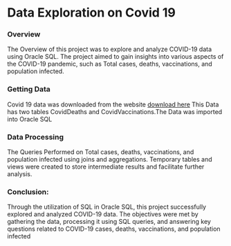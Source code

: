 # Data Exploration on Covid 19

### Overview

The Overview of this project was to explore and analyze COVID-19 data using Oracle SQL. The project aimed to gain insights into various aspects of the COVID-19 pandemic, such as Total cases, deaths, vaccinations, and population infected. 

### Getting Data

Covid 19 data was downloaded from the website [download here](https://ourworldindata.org/covid-deaths) 
This Data has two tables CovidDeaths and CovidVaccinations.The Data was imported into Oracle SQL

### Data Processing 

The Queries Performed on Total cases, deaths, vaccinations, and population infected using joins and aggregations. Temporary tables and views were created to store intermediate results and facilitate further analysis.

### Conclusion:

Through the utilization of SQL in Oracle SQL, this project successfully explored and analyzed COVID-19 data. The objectives were met by gathering the data, processing it using SQL queries, and answering key questions related to COVID-19 cases, deaths, vaccinations, and population infected
